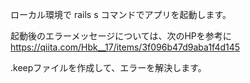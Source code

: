 ローカル環境で
rails s 
コマンドでアプリを起動します。

起動後のエラーメッセージについては、次のHPを参考に
https://qiita.com/Hbk__17/items/3f096b47d9aba1f4d145

.keepファイルを作成して、エラーを解決します。
